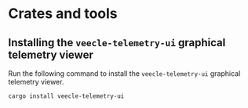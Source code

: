 # Crates and tools

## Installing the `veecle-telemetry-ui` graphical telemetry viewer

Run the following command to install the `veecle-telemetry-ui` graphical telemetry viewer.

```
cargo install veecle-telemetry-ui
```
